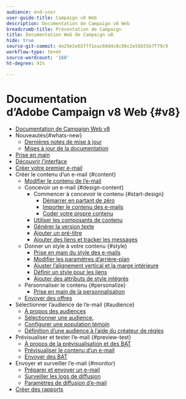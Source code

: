 ```yaml
---
audience: end-user
user-guide-title: Campaign v8 Web
description: Documentation de Campaign v8 Web
breadcrumb-title: Présentation de Campaign
title: Documentation Web de Campaign v8
hide: true
source-git-commit: 4e29e2e65fff1eac60d4c0c88c2e56b55b7f79c9
workflow-type: tm+mt
source-wordcount: '168'
ht-degree: 91%

---
```



# Documentation d’Adobe Campaign v8 Web {#v8}

+ [Documentation de Campaign Web v8](campaign-web-home.md)
+ Nouveautés{#whats-new}
   + [Dernières notes de mise à jour](rn/release-notes.md)
   + [Mises à jour de la documentation](rn/documentation-updates.md)
+ [Prise en main](get-started/get-started.md)
+ [Découvrir l’interface](get-started/user-interface.md)
+ [Créer votre premier e-mail](email/create-email.md)
+ Créer le contenu d’un e-mail {#content}
   + [Modifier le contenu de l’e-mail](content/edit-content.md)
   + Concevoir un e-mail {#design-content}
      + Commencer à concevoir le contenu {#start-design}
         + [Démarrer en partant de zéro ](content/create-email-content.md)
         + [Importer le contenu des e-mails](content/existing-content.md)
         + [Coder votre propre contenu](content/code-content.md)
      + [Utiliser les composants de contenu](content/content-components.md)
      + [Générer la version texte](content/text-version-email.md)
      + [Ajouter un pré-titre](content/preheader.md)
      + [Ajouter des liens et tracker les messages](content/message-tracking.md)
   + Donner un style à votre contenu {#style}
      + [Prise en main du style des e-mails](content/get-started-email-style.md)
      + [Modifier les paramètres d’arrière-plan](content/backgrounds.md)
      + [Ajuster l’alignement vertical et la marge intérieure](content/alignment-and-padding.md)
      + [Définir un style pour les liens](content/styling-links.md)
      + [Ajouter des attributs de style intégrés](content/inline-styling.md)
   + Personnaliser le contenu {#personalize}
      + [Prise en main de la personnalisation](personalization/personalize.md)
   + [Envoyer des offres](content/offers.md)
+ Sélectionner l’audience de l’e-mail {#audience}
   + [À propos des audiences](audience/about-audiences.md)
   + [Sélectionner une audience.](audience/add-audience.md)
   + [Configurer une population témoin](audience/control-group.md)
   + [Définition d’une audience à l’aide du créateur de règles](audience/segment-builder.md)
+ Prévisualiser et tester l’e-mail {#preview-test}
   + [À propos de la prévisualisation et des BAT](preview-test/preview-test.md)
   + [Prévisualiser le contenu d’un e-mail](preview-test/preview-content.md)
   + [Envoyer des BAT](preview-test/proofs.md)
+ Envoyer et surveiller l’e-mail {#monitor}
   + [Préparer et envoyer un e-mail](monitor/prepare-send.md)
   + [Surveiller les logs de diffusion](monitor/delivery-logs.md)
   + [Paramètres de diffusion d’e-mail](advanced-settings/delivery-settings.md)
+ [Créer des rapports](reporting/reports.md)
